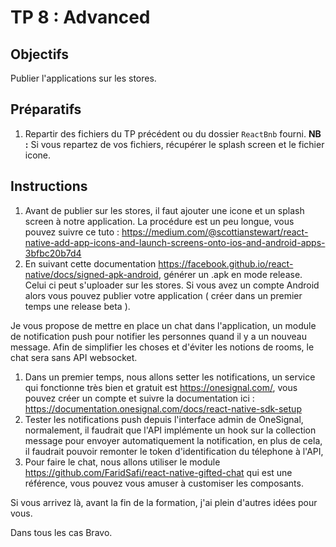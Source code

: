 # TP 8 : Advanced

## Objectifs

Publier l'applications sur les stores.

## Préparatifs

1. Repartir des fichiers du TP précédent ou du dossier `ReactBnb` fourni. **NB :** Si vous repartez de vos fichiers, récupérer le splash screen et le fichier icone.

## Instructions

1. Avant de publier sur les stores, il faut ajouter une icone et un splash screen à notre application. La procédure est un peu longue, vous pouvez suivre ce tuto : https://medium.com/@scottianstewart/react-native-add-app-icons-and-launch-screens-onto-ios-and-android-apps-3bfbc20b7d4
2. En suivant cette documentation https://facebook.github.io/react-native/docs/signed-apk-android, générer un .apk en mode release. Celui ci peut s'uploader sur les stores. Si vous avez un compte Android alors vous pouvez publier votre application ( créer dans un premier temps une release beta ).

Je vous propose de mettre en place un chat dans l'application, un module de notification push pour notifier les personnes quand il y a un nouveau message. Afin de simplifier les choses et d'éviter les notions de rooms, le chat sera sans API websocket.

1. Dans un premier temps, nous allons setter les notifications, un service qui fonctionne très bien et gratuit est https://onesignal.com/, vous pouvez créer un compte et suivre la documentation ici : https://documentation.onesignal.com/docs/react-native-sdk-setup
2. Tester les notifications push depuis l'interface admin de OneSignal, normalement, il faudrait que l'API implémente un hook sur la collection message pour envoyer automatiquement la notification, en plus de cela, il faudrait pouvoir remonter le token d'identification du télephone à l'API,
3. Pour faire le chat, nous allons utiliser le module https://github.com/FaridSafi/react-native-gifted-chat qui est une référence, vous pouvez vous amuser à customiser les composants.

Si vous arrivez là, avant la fin de la formation, j'ai plein d'autres idées pour vous.

Dans tous les cas Bravo.

